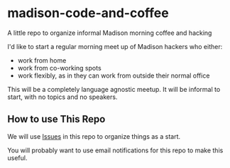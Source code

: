 madison-code-and-coffee
=======================

A little repo to organize informal Madison morning coffee and hacking

I'd like to start a regular morning meet up of Madison hackers who either:

* work from home
* work from co-working spots
* work flexibly, as in they can work from outside their normal office

This will be a completely language agnostic meetup.  It will be informal to start, with no topics and no speakers.

How to use This Repo
---------------------

We will use [Issues](https://github.com/rsanheim/madison-code-and-coffee/issues/) in this repo to organize things as a start.

You will probably want to use email notifications for this repo to make this useful.